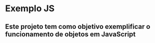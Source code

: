 # Exemplo JS

## Este projeto tem como objetivo exemplificar o funcionamento de objetos em JavaScript
